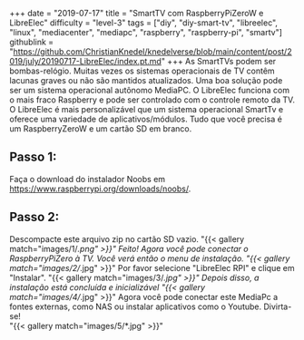 +++
date = "2019-07-17"
title = "SmartTV com RaspberryPiZeroW e LibreElec"
difficulty = "level-3"
tags = ["diy", "diy-smart-tv", "libreelec", "linux", "mediacenter", "mediapc", "raspberry", "raspberry-pi", "smartv"]
githublink = "https://github.com/ChristianKnedel/knedelverse/blob/main/content/post/2019/july/20190717-LibreElec/index.pt.md"
+++
As SmartTVs podem ser bombas-relógio. Muitas vezes os sistemas operacionais de TV contêm lacunas graves ou não são mantidos atualizados. Uma boa solução pode ser um sistema operacional autônomo MediaPC. O LibreElec funciona com o mais fraco Raspberry e pode ser controlado com o controle remoto da TV. O LibreElec é mais personalizável que um sistema operacional SmartTv e oferece uma variedade de aplicativos/módulos. Tudo que você precisa é um RaspberryZeroW e um cartão SD em branco.
## Passo 1:
Faça o download do instalador Noobs em https://www.raspberrypi.org/downloads/noobs/.
## Passo 2:
Descompacte este arquivo zip no cartão SD vazio.
"{{< gallery match="images/1/*.png" >}}"
Feito! Agora você pode conectar o RaspberryPiZero à TV. Você verá então o menu de instalação.
"{{< gallery match="images/2/*.jpg" >}}"
Por favor selecione "LibreElec RPI" e clique em "Instalar".
"{{< gallery match="images/3/*.jpg" >}}"
Depois disso, a instalação está concluída e inicializável
"{{< gallery match="images/4/*.jpg" >}}"
Agora você pode conectar este MediaPc a fontes externas, como NAS ou instalar aplicativos como o Youtube. Divirta-se!   
"{{< gallery match="images/5/*.jpg" >}}"
